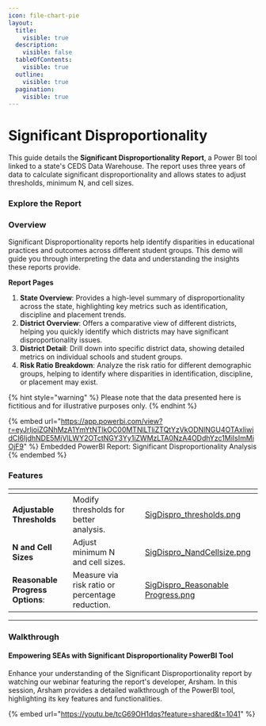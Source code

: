 ```yaml
---
icon: file-chart-pie
layout:
  title:
    visible: true
  description:
    visible: false
  tableOfContents:
    visible: true
  outline:
    visible: true
  pagination:
    visible: true
---
```


# Significant Disproportionality

This guide details the **Significant Disproportionality Report**, a Power BI tool linked to a state's CEDS Data Warehouse. The report uses three years of data to calculate significant disproportionality and allows states to adjust thresholds, minimum N, and cell sizes.

### Explore the Report

### **Overview**

Significant Disproportionality reports help identify disparities in educational practices and outcomes across different student groups. This demo will guide you through interpreting the data and understanding the insights these reports provide.

**Report Pages**

1. **State Overview**: Provides a high-level summary of disproportionality across the state, highlighting key metrics such as identification, discipline and placement trends.
2. **District Overview**: Offers a comparative view of different districts, helping you quickly identify which districts may have significant disproportionality issues.
3. **District Detail**: Drill down into specific district data, showing detailed metrics on individual schools and student groups.
4. **Risk Ratio Breakdown**: Analyze the risk ratio for different demographic groups, helping to identify where disparities in identification, discipline, or placement may exist.

{% hint style="warning" %}
Please note that the data presented here is fictitious and for illustrative purposes only.
{% endhint %}

{% embed url="https://app.powerbi.com/view?r=eyJrIjoiZGNhMzA1YmYtNTlkOC00MTNlLTliZTQtYzVkODNlNGU4OTAxIiwidCI6IjdhNDE5MjVlLWY2OTctNGY3Yy1iZWMzLTA0NzA4ODdhYzc1MiIsImMiOjF9" %}
Embedded PowerBI Report: Significant Disproportionality Analysis
{% endembed %}

### **Features**

<table data-view="cards"><thead><tr><th></th><th></th><th></th><th data-hidden data-card-cover data-type="files"></th></tr></thead><tbody><tr><td><strong>Adjustable Thresholds</strong></td><td>Modify thresholds for better analysis.</td><td></td><td><a href="../../.gitbook/assets/SigDispro_thresholds.png">SigDispro_thresholds.png</a></td></tr><tr><td><strong>N and Cell Sizes</strong></td><td>Adjust minimum N and cell sizes.</td><td></td><td><a href="../../.gitbook/assets/SigDispro_NandCellsize.png">SigDispro_NandCellsize.png</a></td></tr><tr><td><strong>Reasonable Progress Options</strong>: </td><td>Measure via risk ratio or percentage reduction.</td><td></td><td><a href="../../.gitbook/assets/SigDispro_Reasonable Progress.png">SigDispro_Reasonable Progress.png</a></td></tr></tbody></table>

***

### **Walkthrough**&#x20;

#### **Empowering SEAs with Significant Disproportionality PowerBI Tool**

Enhance your understanding of the Significant Disproportionality report by watching our webinar featuring the report's developer, Arsham. In this session, Arsham provides a detailed walkthrough of the PowerBI tool, highlighting its key features and functionalities.

{% embed url="https://youtu.be/tcG69OH1dqs?feature=shared&t=1041" %}

